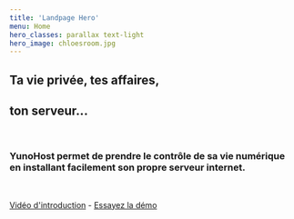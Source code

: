 ```yaml
---
title: 'Landpage Hero'
menu: Home
hero_classes: parallax text-light
hero_image: chloesroom.jpg
---
```


## Ta **vie privée**, tes **affaires**,  
## ton **serveur**...

</br>

### **YunoHost** permet de prendre le contrôle de sa vie numérique en installant facilement son propre serveur internet.

</br>

[Vidéo d'introduction](https://eliegavoty.fr/testou/#apps) - [Essayez la démo](https://learn.getgrav.org?classes=btn,btn-primary,btn-lg&target=_blank)




